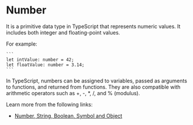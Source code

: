 # Number

It is a primitive data type in TypeScript that represents numeric values. It includes both integer and floating-point values.

For example:

    ```
    let intValue: number = 42;
    let floatValue: number = 3.14;
    ```

In TypeScript, numbers can be assigned to variables, passed as arguments to functions, and returned from functions. They are also compatible with arithmetic operators such as +, -, *, /, and % (modulus).

Learn more from the following links:

- [Number, String, Boolean, Symbol and Object](https://www.typescriptlang.org/docs/handbook/declaration-files/do-s-and-don-ts.html#number-string-boolean-symbol-and-object)